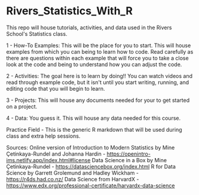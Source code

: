 # Rivers_Statistics_With_R
This repo will house tutorials, activities, and data used in the Rivers School's Statistics class. 

1 - How-To Examples: This will be the place for you to start. This will house examples from which you can being to learn how to code. Read carefully as there are questions within each example that will force you to take a close look at the code and being to understand how you can adjust the code. 

2 - Activities: The goal here is to learn by doing!! You can watch videos and read through example code, but it isn't until you start writing, running, and editing code that you will begin to learn. 

3 - Projects: This will house any documents needed for your to get started on a project. 

4 - Data: You guess it. This will house any data needed for this course. 

Practice Field - This is the generic R markdown that will be used during class and extra help sessions. 

Sources:
Online version of Introduction to Modern Statistics by Mine Çetinkaya-Rundel and Johanna Hardin - https://openintro-ims.netlify.app/index.html#license
Data Science in a Box by Mine Çetinkaya-Rundel - https://datasciencebox.org/index.html
R for Data Science by Garrett Grolemund and Hadley Wickham - https://r4ds.had.co.nz/
Data Science from HarvardX - https://www.edx.org/professional-certificate/harvardx-data-science